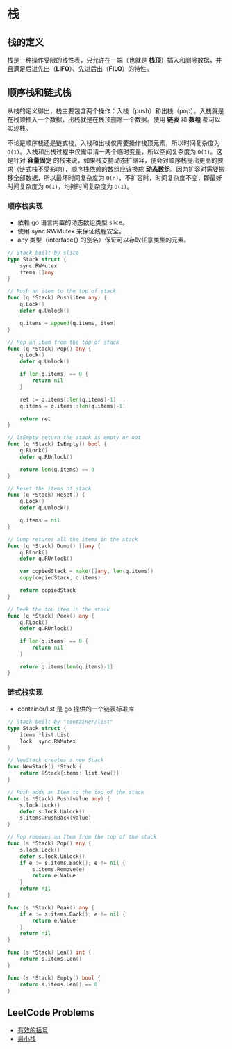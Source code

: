 # 栈

## 栈的定义

栈是一种操作受限的线性表，只允许在一端（也就是 **栈顶**）插入和删除数据，并且满足后进先出（**LIFO**）、先进后出（**FILO**）的特性。

## 顺序栈和链式栈

从栈的定义得出，栈主要包含两个操作：入栈（push）和出栈（pop）。入栈就是在栈顶插入一个数据，出栈就是在栈顶删除一个数据。使用 **链表** 和 **数组** 都可以实现栈。

不论是顺序栈还是链式栈，入栈和出栈仅需要操作栈顶元素，所以时间复杂度为 `O(1)`。入栈和出栈过程中仅需申请一两个临时变量，所以空间复杂度为 `O(1)`。这是针对 **容量固定** 的栈来说，如果栈支持动态扩缩容，便会对顺序栈提出更高的要求（链式栈不受影响），顺序栈依赖的数组应该换成 **动态数组**。因为扩容时需要搬移全部数据，所以最坏时间复杂度为 `O(n)`，不扩容时，时间复杂度不变，即最好时间复杂度为 `O(1)`，均摊时间复杂度为 `O(1)`。

### 顺序栈实现

- 依赖 go 语言内置的动态数组类型 slice。
- 使用 sync.RWMutex 来保证线程安全。
- any 类型（interface{} 的别名）保证可以存取任意类型的元素。

```go
// Stack built by slice
type Stack struct {
	sync.RWMutex
	items []any
}

// Push an item to the top of stack
func (q *Stack) Push(item any) {
	q.Lock()
	defer q.Unlock()

	q.items = append(q.items, item)
}

// Pop an item from the top of stack
func (q *Stack) Pop() any {
	q.Lock()
	defer q.Unlock()

	if len(q.items) == 0 {
		return nil
	}

	ret := q.items[:len(q.items)-1]
	q.items = q.items[:len(q.items)-1]

	return ret
}

// IsEmpty return the stack is empty or not
func (q *Stack) IsEmpty() bool {
	q.RLock()
	defer q.RUnlock()

	return len(q.items) == 0
}

// Reset the items of stack
func (q *Stack) Reset() {
	q.Lock()
	defer q.Unlock()

	q.items = nil
}

// Dump returns all the items in the stack
func (q *Stack) Dump() []any {
	q.RLock()
	defer q.RUnlock()

	var copiedStack = make([]any, len(q.items))
	copy(copiedStack, q.items)

	return copiedStack
}

// Peek the top item in the stack
func (q *Stack) Peek() any {
	q.RLock()
	defer q.RUnlock()

	if len(q.items) == 0 {
		return nil
	}

	return q.items[len(q.items)-1]
}
```

### 链式栈实现

- container/list 是 go 提供的一个链表标准库

```go
// Stack built by "container/list"
type Stack struct {
	items *list.List
	lock  sync.RWMutex
}

// NewStack creates a new Stack
func NewStack() *Stack {
	return &Stack{items: list.New()}
}

// Push adds an Item to the top of the stack
func (s *Stack) Push(value any) {
	s.lock.Lock()
	defer s.lock.Unlock()
	s.items.PushBack(value)
}

// Pop removes an Item from the top of the stack
func (s *Stack) Pop() any {
	s.lock.Lock()
	defer s.lock.Unlock()
	if e := s.items.Back(); e != nil {
		s.items.Remove(e)
		return e.Value
	}
	return nil
}

func (s *Stack) Peak() any {
	if e := s.items.Back(); e != nil {
		return e.Value
	}
	return nil
}

func (s *Stack) Len() int {
	return s.items.Len()
}

func (s *Stack) Empty() bool {
	return s.items.Len() == 0
}
```

## LeetCode Problems

- [有效的括号](https://leetcode.cn/problems/valid-parentheses/)
- [最小栈](https://leetcode.cn/problems/min-stack/)
